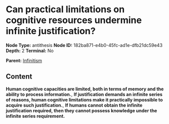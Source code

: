 # Can practical limitations on cognitive resources undermine infinite justification?

**Node Type:** antithesis
**Node ID:** 182ba871-e4b0-45fc-ad1e-dfb21dc59e43
**Depth:** 2
**Terminal:** No

**Parent:** [Infinitism](infinitism.md)

## Content

**Human cognitive capacities are limited, both in terms of memory and the ability to process information.**, **If justification demands an infinite series of reasons, human cognitive limitations make it practically impossible to acquire such justification.**, **If humans cannot obtain the infinite justification required, then they cannot possess knowledge under the infinite series requirement.**
